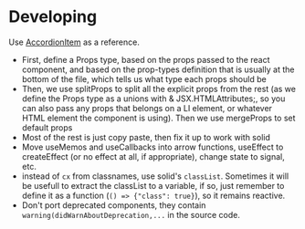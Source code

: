 # Developing

Use [AccordionItem](lib/src/AccordionItem.tsx) as a reference.

+ First, define a Props type, based on the props passed to the react component, and based on the prop-types definition that is usually at the bottom of the file, which tells us what type each props should be
+ Then, we use splitProps to split all the explicit props from the rest (as we define the Props type as a unions with & JSX.HTMLAttributes<HTMLLIElement>;, so you can also pass any props that belongs on a LI element, or whatever HTML element the component is using). Then we use mergeProps to set default props
+ Most of the rest is just copy paste, then fix it up to work with solid
+ Move useMemos and useCallbacks into arrow functions, useEffect to createEffect (or no effect at all, if appropriate), change state to signal, etc.
+ instead of `cx` from classnames, use solid's `classList`. Sometimes it will be usefull to extract the classList to a variable, if so, just remember to define it as a function (`() => {"class": true}`), so it remains reactive.
+ Don't port deprecated components, they contain `warning(didWarnAboutDeprecation,...` in the source code.
